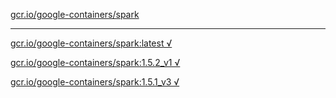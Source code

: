 [gcr.io/google-containers/spark](https://hub.docker.com/r/anjia0532/google-containers.spark/tags/) 

----
[gcr.io/google-containers/spark:latest √](https://hub.docker.com/r/anjia0532/google-containers.spark/tags/)

[gcr.io/google-containers/spark:1.5.2_v1 √](https://hub.docker.com/r/anjia0532/google-containers.spark/tags/)

[gcr.io/google-containers/spark:1.5.1_v3 √](https://hub.docker.com/r/anjia0532/google-containers.spark/tags/)

